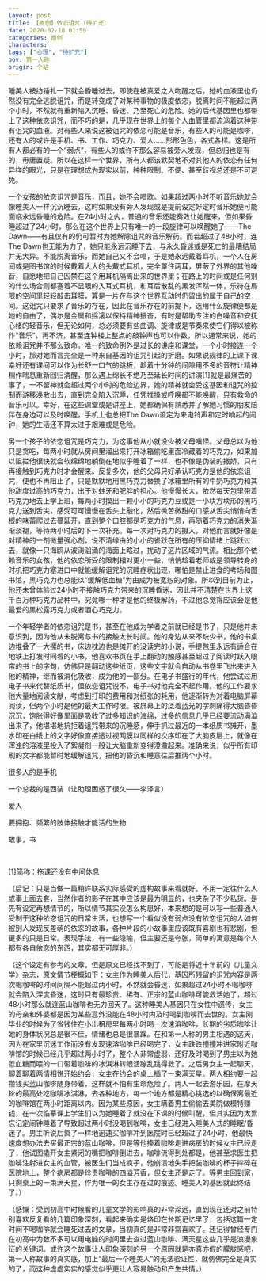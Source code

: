```yaml
---
layout: post
title: 【原创】依恋诅咒（待扩充）
date: 2020-02-18 01:59
categories: 原创
characters: 
tags: ["心理", "待扩充"]
pov: 第一人称
origin: 个站
---
```


睡美人被纺锤扎一下就会昏睡过去，即使在被真爱之人吻醒之后，她的血液里也仍然没有完全逃脱诅咒，而是转变成了对某种事物的极度依恋，脱离时间不能超过两个小时，不然就有重新陷入沉睡、昏迷、乃至死亡的危险。她的后代基因里也都带上了这种依恋诅咒，而不巧的是，几乎现在世界上的每个人血管里都流淌着这种带有诅咒的血液。对有些人来说这被诅咒的依恋可能是音乐，有些人的可能是咖啡，还有人的或许是手机、书、工作、巧克力、爱人……形形色色，各式各样。这是所有人都必有的一个“弱点”，有些人的或许不那么容易被旁人发现，但总归也是有的，毋庸置疑。所以在这样一个世界，所有人都该默契地不对其他人的依恋有任何异样的眼光，只是在理想成为现实以前，种种限制、不便、甚至歧视总还是不可避免。

一个女孩的依恋诅咒是音乐，而且，她不会唱歌。如果超过两小时不听音乐她就会像睡美人一样沉沉睡去，这时如果没有旁人发现或是提前设定好定时音乐她便可能面临永远昏睡的危险。在24小时之内，普通的音乐还能奏效让她醒来，但如果昏睡超过了24小时，那么在这个世界上只有唯一的一段旋律可以唤醒她了——The Dawn——有且仅有的仍可暂时为她解除诅咒的音乐解药。而若超过了48小时，连The Dawn也无能为力了，她只能永远沉睡下去，与永久昏迷或是死亡的最糟结局并无大异。不能脱离音乐，而她自己又不会唱，于是她永远戴着耳机，一个人在房间或是图书馆的时候戴着大大的头戴式耳机，完全罩住两耳，屏蔽了外界的其他噪音，自愿地把自己囚禁在这个用耳机隔离出来的世界里；在路上的时间或是任何别的什么场合则都塞着不显眼的入耳式耳机，和耳后散乱的黑发浑然一体，乐符在局限的空间里轻轻敲击耳膜，算是一片在与这个世界互动时仍留出的属于自己的空间。这诅咒只要求了音乐的存在，因此在音乐存在的前提下，选用什么旋律便都是她的自由了，偶尔是金属和摇滚以保持精神振奋，有时是帮助专注的白噪音和安抚心绪的轻音乐，但无论如何，总必须要有些曲调、旋律或是节奏来使它们得以被称作“音乐”，再不济，甚至连钟楼上整点的敲钟声也可以作数，所以通常来说，她的依赖诅咒并不那么致命。唯一的致命例外是过长的讲座和课堂，一个小时接连一个小时，那对她而言完全是一种来自基因的诅咒引起的折磨。如果说规律的上课下课幸好还有课间可以作为长舒一口气的跳板，趁着十分钟的间隙用不多的音符让精神稍作喘息重新回归清醒，那么遇上绵长不绝乃至延长时间的讲演[1]就是最痛苦的事了，一不留神就会超过两个小时的危险边界，她的精神就会受这基因和诅咒的控制而游移涣散出去，直到完全陷入沉睡，任凭推搡或呼唤都不能唤醒，只有救命的音乐可以。幸好，在这些课堂或是讲座上，她都确保有熟悉并了解她习惯的朋友陪伴在身边可以及时唤醒，手机上也总把The Dawn设定为来电铃声和定时响起的闹钟，她的生活还不算太过于艰难或是危险。

另一个孩子的依恋诅咒是巧克力，为这事他从小就没少被父母嗔怪。父母总以为他只是贪吃，每两小时就从房间里溜出来打开冰箱偷吃里面冷藏着的巧克力，如果加以阻拦他很快就会软绵绵地躺倒在地似乎睡着了一样，也不像是伪装的撒娇，只有再接触到巧克力时才会醒来。反复多次，他的父母只好承认巧克力是他的依恋诅咒，便也不再阻止了，只是默默地用黑巧克力替换了冰箱里所有的牛奶巧克力和其他甜度过高的巧克力，出于对蛀牙和肥胖的担心。他慢慢长大，依然每天包里带着巧克力地去上学上班，每两小时摸出一颗小小的巧克力豆或是一小块方块形的黑巧克力送到舌尖，感受可可慢慢在舌头上融化，然后微苦微甜的口感从舌尖悄悄向舌根的味蕾爬过去蔓延开，直到整个口腔都是巧克力的气息，再随着巧克力的消失渐渐淡褪，等待两小时后的下一次补充。每一次对巧克力的摄入，对他而言就好像是对精神的一剂微量强心剂，说不清缘由的小小的雀跃在所有的压抑情绪上跳跃过去，就像一只海鸥从波涛汹涌的海面上略过，扰动了这片区域的气流。相比那个依赖音乐的女孩，他的依恋所受的限制相对更小一些，悄悄趁着老师或是领导转身的时机把巧克力塞进口中就能缓解诅咒的沉睡症状出现，哪怕是禁止进食的考场和图书馆，黑巧克力也总能以“缓解低血糖”为由成为被宽恕的对象。所以到目前为止，他还未曾体验过24小时不接触巧克力带来的沉睡昏迷，因此并不清楚在世界上这千百万种巧克力品种中，究竟哪一种才是他的终极解药，不过他总觉得应该会是他最爱的黑松露巧克力或者酒心巧克力。

一个年轻学者的依恋诅咒是书，甚至在他成为学者之前就已经是书了，只是他并未意识到，因为他从未脱离与书的接触太长时间。他的身边从来不缺少书，他的书桌边堆叠了一大摞的书，床边枕边也是摊开的没读完的小说，手提包里永远有适合在地铁上打发时间看的小书，他喜欢书页在手上翻动的触感甚至超过了阅读时跃入眼帘的书上的字句，仿佛只是翻动这些纸页，这些文字就会自动从书卷里飞出来进入他的精神，继而被消化吸收，成为他的一部分。在电子书盛行的年代，他尝试过用电子书来代替纸质书，但依恋诅咒说不，电子书对他完全不起作用。他的工作要求他大量地阅读文献，考虑到打印的费用和对纸张的耗用，他逐渐转为对着电脑屏幕阅读，但两个小时是他的最大工作时限。被屏幕上的泛着蓝光的字刺痛得大脑昏昏沉沉，饱胀得好像里面是吸收了过多知识的海绵，过多的信息几乎已经要流动满溢出来了，他堪堪地抗拒着诅咒带来的沉睡感，伸手抓过最近的一本纸质书摊开，墨水印在白纸上的文字好像直接透过视网膜以同样的次序印在了大脑皮层上，就像在浑浊的溶液里投入了絮凝剂一般让大脑重新变得澄澈起来。准确来说，似乎所有印刷的文字都能暂时地缓解诅咒，把他的昏沉和睡意往后推两个小时。

很多人的是手机

一个总裁的是西装（让助理困惑了很久——李泽言）

爱人

要拥抱、频繁的肢体接触才能活的生物

故事，书

<br>

[1]简称：拖课还没有中间休息

（后记：只是当做一篇稍许联系实际感受的虚构故事来看就好，不用一定往什么人或事上面去套，当然作者的影子在其中应该是最为明显的，也夹杂了不少私货。是先有设定再想情节的，所以情节其实没怎么构思好，本来想的是可以写一些普通人受制于这种依恋诅咒的日常生活，也想写一个看似没有弱点没有依恋诅咒的人如何被别人发现反差萌的依恋的故事，各种片段的小故事里应该既有喜剧也有悲剧，但更多的只是日常。表现手法，有一些隐喻，但主要还是夸张，简单的寓意是每个人都有各自依恋的东西，其实都无可厚非。）

（这个设定有参考的文章，但是原文已经找不到了，可能是将近十年前的《儿童文学》杂志，原文情节梗概如下：女主作为睡美人后代，基因所残留的诅咒内容是两次喝咖啡的时间间隔不能超过两小时，不然就会昏迷，如果超过24小时不喝咖啡就会陷入深度昏迷，这时只有最珍贵、稀有、正宗的蓝山咖啡可能救活她了，超过48小时那么就连蓝山咖啡也无力回天了。这种睡美人基因只在女性中遗传，女主的母亲和外婆都是因为某些意外没能在48小时内及时喝到咖啡而去世的。女主刚毕业的时候为了省钱住在小出租房里每两小时喝一次速溶咖啡，长期的劣质咖啡让她的身体状况总是很不佳，情绪也总是很暴躁。在和第一人称的男主相遇的这天，因为在家里沉迷工作而没有发现速溶咖啡已经喝完了，女主跌跌撞撞冲进家附近咖啡馆的时候已经几乎超过两小时了，整个人非常虚弱，还好及时喝到了男主以为她低血糖而喂的一口带着咖啡的冰淇淋转眼活蹦乱跳得救了。之后男女主一起聊天，聊着聊着两情相悦开始约会，女主在约会的桌上插了一束满天星。两人相约要一起攒钱买蓝山咖啡随身带着，这样就不怕有生命危险了。两人一起去游乐园，在摩天轮的最高处吃咖啡冰淇淋，去各种地方，每一个地方都是精心挑选的以确保离最近的咖啡馆在两小时距离以内。因为某些原因，女主瞒着男主偷偷去美院做模特赚钱，在一次临摹课上学生们以为她睡着了就没在下课的时候叫醒，但其实因为太累忘记定闹钟睡着了导致超过两小时没喝到咖啡，女主已经进入睡美人式的睡眠/昏迷了。男主听说后疯了一样地迅速买咖啡冲到医院时已经超过了24小时，他最快速度想办法去买最正宗的蓝山咖啡，但是等他捧着咖啡走进病房的时候女主已经走了，他试图撬开女主紧闭的嘴把咖啡倒进去，咖啡流得到处都是，他甚至求医生把咖啡注射进女主的血管，被医生们当成疯子，他崩溃地失手把装咖啡的杯子摔碎在医院地上，整个病房都是珍贵咖啡的四溢芳香，但女主还是走了。等男主回到家，只剩桌上的一束满天星，作为唯一的女主存在过的痕迹。睡美人的基因就此终结了。）

（感慨：受到初高中时候看的儿童文学的影响真的非常深远，直到现在还对之前特别喜欢反复看的几篇印象深刻，看起来确实是烙印在长期记忆里了，包括这篇一定时间不喝咖啡就会睡死过去的文章，当初真的是非常非常喜欢了。还记得曾经专门在初高中为数不多可以用电脑的时间里去查过蓝山咖啡、满天星这些几乎是浪漫象征的关键词。或许这个故事让人印象深刻的另一个原因就是亦真亦假的朦胧感吧，第一人称故事的真实感，加上“最后一个睡美人”的无法验证性，就仿佛完全是真实的了，而这种虚虚实实的感觉似乎更让人容易触动和产生共情。）
